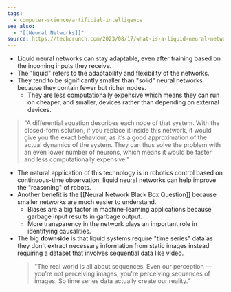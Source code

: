 ```yaml
---
tags:
  - computer-science/artificial-intelligence
see also:
  - "[[Neural Networks]]"
source: https://techcrunch.com/2023/08/17/what-is-a-liquid-neural-network-really/?guccounter=1
---
```

* Liquid neural networks can stay adaptable, even after training based on the incoming inputs they receive.
* The "liquid" refers to the adaptability and flexibility of the networks.
* They tend to be significantly smaller than "solid" neural networks because they contain fewer but richer nodes.
	* They are less computationally expensive which means they can run on cheaper, and smaller, devices rather than depending on external devices.

> "A differential equation describes each node of that system. With the closed-form solution, if you replace it inside this network, it would give you the exact behaviour, as it’s a good approximation of the actual dynamics of the system. They can thus solve the problem with an even lower number of neurons, which means it would be faster and less computationally expensive."

- The natural application of this technology is in robotics control based on continuous-time observation, liquid neural networks can help improve the "reasoning" of robots.
- Another benefit is the [[Neural Network Black Box Question]] because smaller networks are much easier to understand.
	- Biases are a big factor in machine-learning applications because garbage input results in garbage output.
	- More transparency in the network plays an important role in identifying causalities.
- The big **downside** is that liquid systems require "time series" data as they don't extract necessary information from static images instead requiring a dataset that involves sequential data like video.
	> "The real world is all about sequences. Even our perception — you're not perceiving images, you're perceiving sequences of images. So time series data actually create our reality."